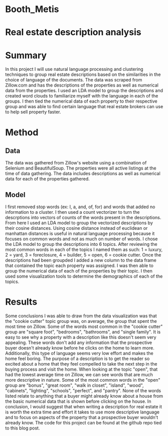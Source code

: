 # Booth_Metis

# Real estate description analysis

# Summary

In this project I will use natural language processing and clustering techniques to group real estate descriptions based on the similarities in the choice of language of the documents.  The data was scraped from Zillow.com and has the descriptions of the properties as well as numerical data from the properties.  I used an LDA model to group the descriptions and created word clouds to familiarize myself with the language in each of the groups.  I then tied the numerical data of each property to their respective group and was able to find certain language that real estate brokers can use to help sell property faster.

# Method

## Data 

The data was gathered from Zillow's website using a combination of Selenium and BeautifulSoup.  The properties were all active listings at the time of data gathering.  The data includes descriptions as well as numerical data for each of the properties gathered.  

## Model 

I first removed stop words (ex: I, a, and, of, for) and words that added no information to a cluster.  I then used a count vectorizer to turn the descrptions into vectors of counts of the words present in the descriptions.  From here I used an LDA model to group the vectorized descriptions by their cosine distances.  Using cosine distance instead of euclidean or manhattan distances is useful in natural language processing because it focuses on common words and not as much on number of words.  I chose the LDA model to group the descriptions into 6 topics.  After reviewing the most common words in each of the topics I named them as such: 1 = luxury, 2 = yard, 3 = foreclosure, 4 = builder, 5 = open, 6 = cookie cutter. Once the descriptions had been groupded I added a new column to the data frame that contained the topic each property was assigned.  I was then able to group the numerical data of each of the properties by their topic.  I then used some visualization tools to determine the demographics of each of the topics.

# Results

Some conclusions I was able to draw from the data visualization was that the "cookie cutter" topic group was, on average, the group that spent the most time on Zillow.  Some of the words most common in the "cookie cutter" group are "square foot", "bedrooms", "bathrooms", and "single family".  It is easy to see why a property with a description like this doesn't seem very appealing.  These words don't add any information that the prospective buyer doesn't already know before he clicks on the home to learn more.  Additionally, this type of language seems very low effort and makes the home feel boring.  The purpose of a description is to get the reader so excited about a home that they feel compelled to take the next step in the buying process and visit the home.  When looking at the topic "open", that had the lowest average time on Zillow, we can see words that are much more descriptive in nature.  Some of the most common words in the "open" group are "bonus", "great room", "walk in closet", "island", "wood", "cabinets", "lighting", "schools", "perfect", and "pantry".  None of the words listed relate to anything that a buyer might already know about a house from the basic numerical data that is shown before clicking on the house.  In conclusion, I would suggest that when writing a description for real estate it is worth the extra time and effort it takes to use more descriptive language and to focus on aspects of the property that a prospective buyer wouldn't already know.  The code for this project can be found at the github repo tied to this blog post.
